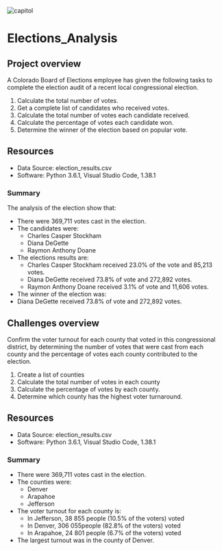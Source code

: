 ![capitol](capitol.jpg)

# Elections_Analysis

## Project overview 
A Colorado Board of Elections employee has given the following tasks to complete the election audit of a recent local congressional election. 

1. Calculate the total number of votes.
2. Get a complete list of candidates who received votes. 
3. Calculate the total number of votes each candidate received. 
4. Calculate the percentage of votes each candidate won. 
5. Determine the winner of the election based on popular vote.

## Resources
- Data Source: election_results.csv
- Software: Python 3.6.1, Visual Studio Code, 1.38.1

### Summary
The analysis of the election show that:
- There were 369,711 votes cast in the election.
- The candidates were:
  - Charles Casper Stockham 
  - Diana DeGette
  - Raymon Anthony Doane
- The elections results are: 
  - Charles Casper Stockham received 23.0% of the vote and 85,213 votes.
  - Diana DeGette received 73.8% of vote and 272,892 votes.
  - Raymon Anthony Doane received 3.1% of vote and 11,606 votes. 
 - The winner of the election was:
  - Diana DeGette received 73.8% of vote and 272,892 votes.

## Challenges overview 

Confirm the voter turnout for each county that voted in this congressional district, by determining the number of votes that were cast from each county and the percentage of votes each county contributed to the election.

1. Create a list of counties
2. Calculate the total number of votes in each county
2. Calculate the percentage of votes by each county.
5. Determine which county has the highest voter turnaround. 

## Resources
- Data Source: election_results.csv
- Software: Python 3.6.1, Visual Studio Code, 1.38.1

### Summary
- There were 369,711 votes cast in the election.
- The counties were:
  - Denver
  - Arapahoe
  - Jefferson
- The voter turnout for each county is: 
  - In Jefferson, 38 855 people (10.5% of the voters) voted
  - In Denver, 306 055people (82.8% of the voters) voted
  - In Arapahoe, 24 801 people (6.7% of the voters) voted
- The largest turnout was in the county of Denver. 
